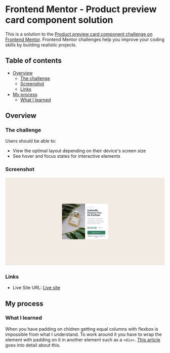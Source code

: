 # Frontend Mentor - Product preview card component solution

This is a solution to the [Product preview card component challenge on Frontend Mentor](https://www.frontendmentor.io/challenges/product-preview-card-component-GO7UmttRfa). Frontend Mentor challenges help you improve your coding skills by building realistic projects.

## Table of contents

- [Overview](#overview)
  - [The challenge](#the-challenge)
  - [Screenshot](#screenshot)
  - [Links](#links)
- [My process](#my-process)
  - [What I learned](#what-i-learned)

## Overview

### The challenge

Users should be able to:

- View the optimal layout depending on their device's screen size
- See hover and focus states for interactive elements

### Screenshot

![Screenshot](Screenshot%202022-09-07%20at%2021-43-14%20Frontend%20Mentor%20Product%20preview%20card%20component.png)

### Links

- Live Site URL: [Live site](https://product-preview-card-component-main-mauve.vercel.app/)

## My process

### What I learned

When you have padding on chidren getting equal columns with flexbox is impossible from what I understand. To work around it you have to wrap the element with padding on it in another element such as a `<div>`.
[This article](https://css-tricks.com/equal-columns-with-flexbox-its-more-complicated-than-you-might-think/) goes into detail about this.
